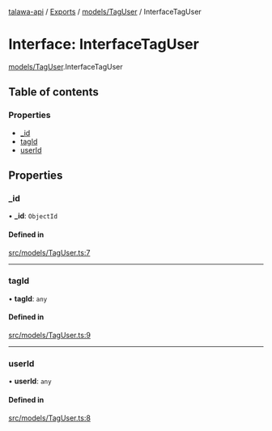 [talawa-api](../README.md) / [Exports](../modules.md) / [models/TagUser](../modules/models_TagUser.md) / InterfaceTagUser

# Interface: InterfaceTagUser

[models/TagUser](../modules/models_TagUser.md).InterfaceTagUser

## Table of contents

### Properties

- [\_id](models_TagUser.InterfaceTagUser.md#_id)
- [tagId](models_TagUser.InterfaceTagUser.md#tagid)
- [userId](models_TagUser.InterfaceTagUser.md#userid)

## Properties

### \_id

• **\_id**: `ObjectId`

#### Defined in

[src/models/TagUser.ts:7](https://github.com/PalisadoesFoundation/talawa-api/blob/e69119f/src/models/TagUser.ts#L7)

___

### tagId

• **tagId**: `any`

#### Defined in

[src/models/TagUser.ts:9](https://github.com/PalisadoesFoundation/talawa-api/blob/e69119f/src/models/TagUser.ts#L9)

___

### userId

• **userId**: `any`

#### Defined in

[src/models/TagUser.ts:8](https://github.com/PalisadoesFoundation/talawa-api/blob/e69119f/src/models/TagUser.ts#L8)
